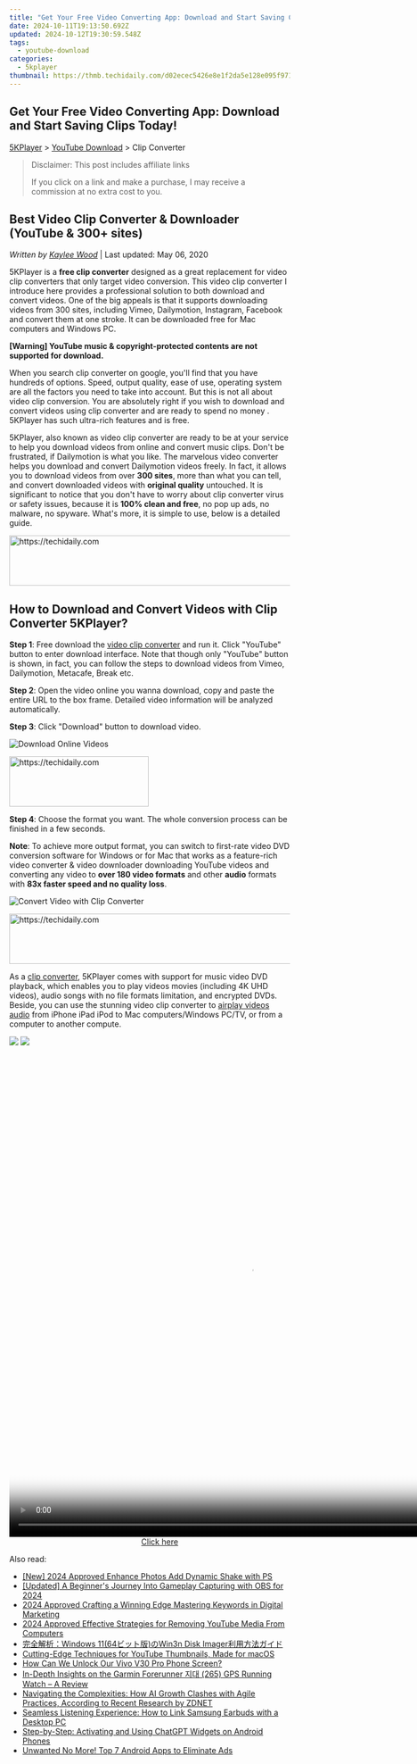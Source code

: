 ```yaml
---
title: "Get Your Free Video Converting App: Download and Start Saving Clips Today!"
date: 2024-10-11T19:13:50.692Z
updated: 2024-10-12T19:30:59.548Z
tags:
  - youtube-download
categories:
  - 5kplayer
thumbnail: https://thmb.techidaily.com/d02ecec5426e8e1f2da5e128e095f9718e5fc3c1177707ff5abe66e708ea725f.jpg
---
```


## Get Your Free Video Converting App: Download and Start Saving Clips Today!

[5KPlayer](https://tools.techidaily.com/5kplayer/products/) \> [YouTube Download](https://tools.techidaily.com/5kplayer/youtube-download/) \> Clip Converter

>  Disclaimer: This post includes affiliate links
>
>  If you click on a link and make a purchase, I may receive a commission at no extra cost to you.
>

## Best Video Clip Converter & Downloader (YouTube & 300+ sites)

 _Written by [Kaylee Wood](https://www.quora.com/profile/Amanda-Hu-21)_ | Last updated: May 06, 2020 

5KPlayer is a **free clip converter** designed as a great replacement for video clip converters that only target video conversion. This video clip converter I introduce here provides a professional solution to both download and convert videos. One of the big appeals is that it supports downloading videos from 300 sites, including Vimeo, Dailymotion, Instagram, Facebook and convert them at one stroke. It can be downloaded free for Mac computers and Windows PC. 

**\[Warning\] YouTube music & copyright-protected contents are not supported for download.**

When you search clip converter on google, you'll find that you have hundreds of options. Speed, output quality, ease of use, operating system are all the factors you need to take into account. But this is not all about video clip conversion. You are absolutely right if you wish to download and convert videos using clip converter and are ready to spend no money . 5KPlayer has such ultra-rich features and is free. 

5KPlayer, also known as video clip converter are ready to be at your service to help you download videos from online and convert music clips. Don't be frustrated, if Dailymotion is what you like. The marvelous video converter helps you download and convert Dailymotion videos freely. In fact, it allows you to download videos from over **300 sites**, more than what you can tell, and convert downloaded videos with **original quality** untouched. It is significant to notice that you don't have to worry about clip converter virus or safety issues, because it is **100% clean and free**, no pop up ads, no malware, no spyware. What's more, it is simple to use, below is a detailed guide.

<!-- affiliate ads begin -->
<a href="https://imp.i110150.net/c/5597632/798165/11305" target="_top" id="798165">
  <img src="//a.impactradius-go.com/display-ad/11305-798165" border="0" alt="https://techidaily.com" width="728" height="90"/>
</a>
<img height="0" width="0" src="https://imp.i110150.net/i/5597632/798165/11305" style="position:absolute;visibility:hidden;" border="0" />
<!-- affiliate ads end -->

## How to Download and Convert Videos with Clip Converter 5KPlayer?

**Step 1**: Free download the [video clip converter](https://tools.techidaily.com/5kplayer/youtube-download/) and run it. Click "YouTube" button to enter download interface. Note that though only "YouTube" button is shown, in fact, you can follow the steps to download videos from Vimeo, Dailymotion, Metacafe, Break etc. 

**Step 2**: Open the video online you wanna download, copy and paste the entire URL to the box frame. Detailed video information will be analyzed automatically.

**Step 3**: Click "Download" button to download video. 

![Download Online Videos](https://www.5kplayer.com/youtube-download/img/wz-0113-download-music-mp3.jpg) 

<!-- affiliate ads begin -->
<a href="https://aligracehair.sjv.io/c/5597632/2135412/19272" target="_top" id="2135412">
  <img src="//a.impactradius-go.com/display-ad/19272-2135412" border="0" alt="https://techidaily.com" width="250" height="90"/>
</a>
<img height="0" width="0" src="https://aligracehair.sjv.io/i/5597632/2135412/19272" style="position:absolute;visibility:hidden;" border="0" />
<!-- affiliate ads end -->

**Step 4**: Choose the format you want. The whole conversion process can be finished in a few seconds.

**Note**: To achieve more output format, you can switch to first-rate video DVD conversion software for Windows or for Mac that works as a feature-rich video converter & video downloader downloading YouTube videos and converting any video to **over 180 video formats** and other **audio** formats with **83x faster speed and no quality loss**.

![Convert Video with Clip Converter](https://www.5kplayer.com/youtube-download/img/5kp-youtube-xys-020402.jpg) 

<!-- affiliate ads begin -->
<a href="https://appsumo.8odi.net/c/5597632/2075475/7443" target="_top" id="2075475">
  <img src="//a.impactradius-go.com/display-ad/7443-2075475" border="0" alt="https://techidaily.com" width="728" height="90"/>
</a>
<img height="0" width="0" src="https://appsumo.8odi.net/i/5597632/2075475/7443" style="position:absolute;visibility:hidden;" border="0" />
<!-- affiliate ads end -->

As a [clip converter](https://tools.techidaily.com/5kplayer/youtube-download/), 5KPlayer comes with support for music video DVD playback, which enables you to play videos movies (including 4K UHD videos), audio songs with no file formats limitation, and encrypted DVDs. Beside, you can use the stunning video clip converter to [airplay videos audio](https://tools.techidaily.com/5kplayer/airplay/) from iPhone iPad iPod to Mac computers/Windows PC/TV, or from a computer to another compute.

[![](https://www.5kplayer.com/youtube-download/../button/freedownwhitewin.png)](https://tools.techidaily.com/5kplayer/products/) [![](https://www.5kplayer.com/youtube-download/../button/freedownbackmac.png)](https://tools.techidaily.com/5kplayer/products/)

<!-- affiliate ads begin -->
<span id="1484963">
					<video width="864" height="864" style="cursor:pointer"
           poster="//a.impactradius-go.com/display-clicktoplayimage/1484963.png"
           onclick="if(!this.playClicked){this.play();this.setAttribute('controls',true);this.playClicked=true;}">
	   <source src="//a.impactradius-go.com/display-ad/16446-1484963">
	   <img src="//a.impactradius-go.com/display-clicktoplayimage/1484963.png" style="border: none; height: 100%; width: 100%; object-fit: contain">
	</video>
	<div style="width:540px;text-align:center"><a href="javascript:window.open(decodeURIComponent('https%3A%2F%2Flaganoo.pxf.io%2Fc%2F5597632%2F1484963%2F16446'), '_blank');void(0);">Click here</a></div>
</span>
<img height="0" width="0" src="https://imp.pxf.io/i/5597632/1484963/16446" style="position:absolute;visibility:hidden;" border="0" />
<!-- affiliate ads end -->

<ins class="adsbygoogle"
     style="display:block"
     data-ad-format="autorelaxed"
     data-ad-client="ca-pub-7571918770474297"
     data-ad-slot="1223367746"></ins>

<ins class="adsbygoogle"
     style="display:block"
     data-ad-client="ca-pub-7571918770474297"
     data-ad-slot="8358498916"
     data-ad-format="auto"
     data-full-width-responsive="true"></ins>

<span class="atpl-alsoreadstyle">Also read:</span>
<div><ul>
<li><a href="https://fox-http.techidaily.com/new-2024-approved-enhance-photos-add-dynamic-shake-with-ps/"><u>[New] 2024 Approved Enhance Photos Add Dynamic Shake with PS</u></a></li>
<li><a href="https://video-screen-grab.techidaily.com/updated-a-beginners-journey-into-gameplay-capturing-with-obs-for-2024/"><u>[Updated] A Beginner's Journey Into Gameplay Capturing with OBS for 2024</u></a></li>
<li><a href="https://youtube-video-recordings.techidaily.com/2024-approved-crafting-a-winning-edge-mastering-keywords-in-digital-marketing/"><u>2024 Approved Crafting a Winning Edge Mastering Keywords in Digital Marketing</u></a></li>
<li><a href="https://youtube-video-recordings.techidaily.com/2024-approved-effective-strategies-for-removing-youtube-media-from-computers/"><u>2024 Approved Effective Strategies for Removing YouTube Media From Computers</u></a></li>
<li><a href="https://win-excellent.techidaily.com/windows-1164win3n-disk-imager/"><u>完全解析：Windows 11(64ビット版)のWin3n Disk Imager利用方法ガイド</u></a></li>
<li><a href="https://youtube-video-recordings.techidaily.com/cutting-edge-techniques-for-youtube-thumbnails-made-for-macos/"><u>Cutting-Edge Techniques for YouTube Thumbnails, Made for macOS</u></a></li>
<li><a href="https://unlock-android.techidaily.com/how-can-we-unlock-our-vivo-v30-pro-phone-screen-by-drfone-android/"><u>How Can We Unlock Our Vivo V30 Pro Phone Screen?</u></a></li>
<li><a href="https://buynow-info.techidaily.com/in-depth-insights-on-the-garmin-forerunner-265-gps-running-watch-a-review/"><u>In-Depth Insights on the Garmin Forerunner 지대 (265) GPS Running Watch – A Review</u></a></li>
<li><a href="https://app-tips.techidaily.com/navigating-the-complexities-how-ai-growth-clashes-with-agile-practices-according-to-recent-research-by-zdnet/"><u>Navigating the Complexities: How AI Growth Clashes with Agile Practices, According to Recent Research by ZDNET</u></a></li>
<li><a href="https://technical-tips.techidaily.com/seamless-listening-experience-how-to-link-samsung-earbuds-with-a-desktop-pc/"><u>Seamless Listening Experience: How to Link Samsung Earbuds with a Desktop PC</u></a></li>
<li><a href="https://tech-hub.techidaily.com/step-by-step-activating-and-using-chatgpt-widgets-on-android-phones/"><u>Step-by-Step: Activating and Using ChatGPT Widgets on Android Phones</u></a></li>
<li><a href="https://youtube-video-recordings.techidaily.com/unwanted-no-more-top-7-android-apps-to-eliminate-ads/"><u>Unwanted No More! Top 7 Android Apps to Eliminate Ads</u></a></li>
</ul></div>

